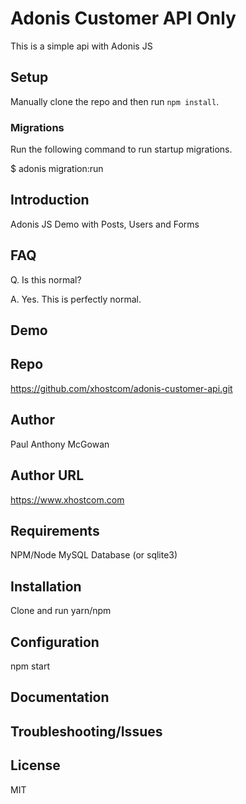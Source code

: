 # Adonis Customer API Only

This is a simple api with Adonis JS

## Setup

Manually clone the repo and then run `npm install`.

### Migrations

Run the following command to run startup migrations.

$ adonis migration:run

## Introduction

Adonis JS Demo with Posts, Users and Forms

## FAQ

Q. Is this normal?

A. Yes. This is perfectly normal.

## Demo


## Repo

https://github.com/xhostcom/adonis-customer-api.git

## Author

Paul Anthony  McGowan

## Author URL

https://www.xhostcom.com

## Requirements

NPM/Node
 MySQL Database (or sqlite3)

## Installation

Clone and run yarn/npm

## Configuration

npm start

## Documentation

## Troubleshooting/Issues

## License

MIT
